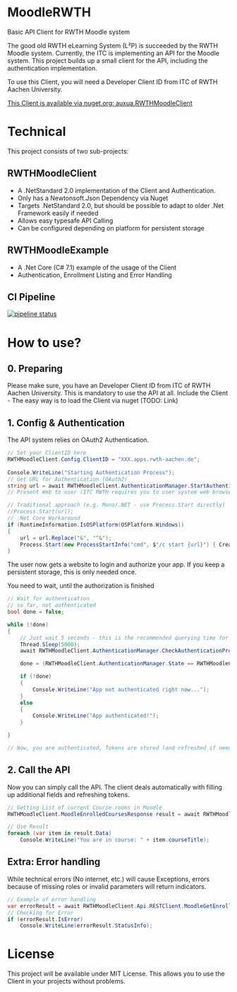 # MoodleRWTH
Basic API Client for RWTH Moodle system

The good old RWTH eLearning System (L²P) is succeeded by the RWTH Moodle system. Currently, the ITC is implementing an API for the Moodle system. This project builds up a small client for the API, including the authentication implementation.

To use this Client, you will need a Developer Client ID from ITC of RWTH Aachen University.

[This Client is available via nuget.org: auxua.RWTHMoodleClient](https://www.nuget.org/packages/auxua.RWTHMoodleClient/)

# Technical
This project consists of two sub-projects:

## RWTHMoodleClient

* A .NetStandard 2.0 implementation of the Client and Authentication.
* Only has a Newtonsoft.Json Dependency via Nuget
* Targets .NetStandard 2.0, but should be possible to adapt to older .Net Framework easily if needed
* Allows easy typesafe API Calling
* Can be configured depending on platform for persistent storage

## RWTHMoodleExample

* A .Net Core (C# 7.1) example of the usage of the Client
* Authentication, Enrollment Listing and Error Handling
 
## CI Pipeline

[![pipeline status](https://git.rwth-aachen.de/auxua/rwthmoodleclient/badges/master/pipeline.svg)](https://git.rwth-aachen.de/auxua/rwthmoodleclient/commits/master)

# How to use?

## 0. Preparing

Please make sure, you have an Developer Client ID from ITC of RWTH Aachen University. This is mandatory to use the API at all.
Include the Client - The easy way is to load the Client via nuget (TODO: Link)

## 1. Config & Authentication

The API system relies on OAuth2 Authentication.

```csharp
// Set your ClientID here
RWTHMoodleClient.Config.ClientID = "XXX.apps.rwth-aachen.de";
            
Console.WriteLine("Starting Authentication Process");
// Get URL for Authentication (OAuth2)
string url = await RWTHMoodleClient.AuthenticationManager.StartAuthenticationProcess();
// Present Web to user (ITC RWTH requires you to user system web browser instead of own webview)

// Traditional approach (e.g. Mono/.NET - use Process.Start directly)
//Process.Start(url);
// .Net Core Workaround
if (RuntimeInformation.IsOSPlatform(OSPlatform.Windows))
{
    url = url.Replace("&", "^&");
    Process.Start(new ProcessStartInfo("cmd", $"/c start {url}") { CreateNoWindow = true });
}
```
The user now gets a website to login and authorize your app. If you keep a persistent storage, this is only needed once.

You need to wait, until the authorization is finished

```csharp
// Wait for authentication
// so far, not authenticated
bool done = false;

while (!done)
{
    // Just wait 5 seconds - this is the recommended querying time for OAuth by ITC
    Thread.Sleep(5000);
    await RWTHMoodleClient.AuthenticationManager.CheckAuthenticationProgress();

    done = (RWTHMoodleClient.AuthenticationManager.State == RWTHMoodleClient.AuthenticationManager.AuthenticationState.ACTIVE);

    if (!done)
    {
        Console.WriteLine("App not authenticated right now...");
    }
    else
    {
        Console.WriteLine("App authenticated!");
    }

}

// Now, you are authenticated, Tokens are stored (and refreshed if needed)
```

## 2. Call the API

Now you can simply call the API. The client deals automatically with filling up additional fields and refreshing tokens.

```csharp
// Getting List of current Course rooms in Moodle
RWTHMoodleClient.MoodleEnrolledCoursesResponse result = await RWTHMoodleClient.Api.RESTClient.MoodleGetEnrolledCourses();

// Use Result
foreach (var item in result.Data)
    Console.WriteLine("You are in course: " + item.courseTitle);
```

## Extra: Error handling

While technical errors (No internet, etc.) will cause Exceptions, errors because of missing roles or invalid parameters will return indicators.

```csharp
// Example of error handling
var errorResult = await RWTHMoodleClient.Api.RESTClient.MoodleGetEnrolledCourseById(-1);
// Checking for Error
if (errorResult.IsError)
    Console.WriteLine(errorResult.StatusInfo);
```

# License

This project will be available under MIT License. This allows you to use the Client in your projects without problems.
